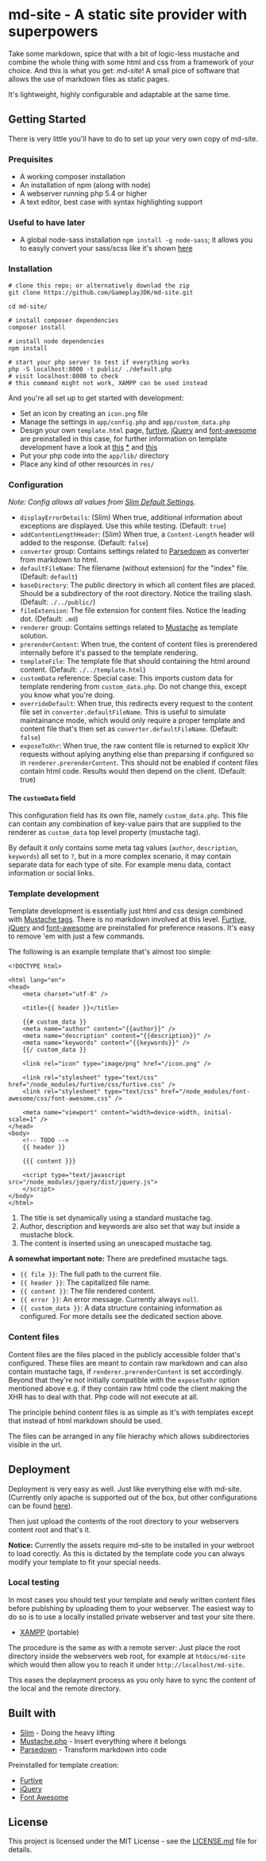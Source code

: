 
# md-site - A static site provider with superpowers

Take some markdown, spice that with a bit of logic-less mustache and combine the
whole thing with some html and css from a framework of your choice. And this is
what you get: *md-site*! A small pice of software that allows the use of
markdown files as static pages.

It's lightweight, highly configurable and adaptable at the same time.

## Getting Started

There is very little you'll have to do to set up your very own copy of md-site.

### Prequisites

 * A working composer installation
 * An installation of npm (along with node)
 * A webserver running php 5.4 or higher
 * A text editor, best case with syntax highlighting support

### Useful to have later

 * A global node-sass installation
   `npm install -g node-sass`; it allows you to easyly convert your sass/scss
   like it's shown [here](http://stackoverflow.com/a/31448585/2557685)

### Installation

```
# clone this repo; or alternatively downlad the zip
git clone https://github.com/GameplayJDK/md-site.git

cd md-site/

# install composer dependencies
composer install

# install node dependencies
npm install

# start your php server to test if everything works
php -S localhost:8000 -t public/ ./default.php
# visit localhost:8000 to check
# this command might not work, XAMPP can be used instead
```

And you're all set up to get started with development:
 * Set an icon by creating an `icon.png` file
 * Manage the settings in `app/config.php` and `app/custom_data.php`
 * Design your own `template.html` page, [furtive](http://furtive.co/),
   [jQuery](https://github.com/jquery/jquery) and
   [font-awesome](http://fontawesome.io/icons/) are preinstalled in this case,
   for further information on template development have a look at
   [this](https://github.com/bobthecow/mustache.php/wiki/Mustache-Tags)
   [\*](https://mustache.github.io/mustache.5.html) and
   [this](https://github.com/adam-p/markdown-here/wiki/Markdown-Cheatsheet)
 * Put your php code into the `app/lib/` directory
 * Place any kind of other resources in `res/`

### Configuration

*Note: Config allows all values from [Slim Default Settings](https://www.slimframework.com/docs/objects/application.html#slim-default-settings)*.

 * `displayErrorDetails`: (Slim)
   When true, additional information about exceptions are displayed. Use this
   while testing.
   (Default: `true`)
 * `addContentLengthHeader`: (Slim)
   When true, a `Content-Length` header will added to the response.
   (Default: `false`)
 * `converter` group:
   Contains settings related to [Parsedown](https://github.com/erusev/parsedown)
   as converter from markdown to html.
  * `defaultFileName`:
      The filename (without extension) for the "index" file.
      (Default: `default`)
  * `baseDirectory`:
      The public directory in which all content files are placed. Should be a
      subdirectory of the root directory. Notice the trailing slash.
      (Default: `./../public/`)
  * `fileExtension`:
      The file extension for content files. Notice the leading dot.
      (Default: `.md`)
 * `renderer` group:
   Contains settings related to
   [Mustache](https://github.com/bobthecow/mustache.php) as template solution.
  * `prerenderContent`:
      When true, the content of content files is prerendered internally before
      it's passed to the template rendering.
  * `templateFile`:
      The template file that should containing the html around content.
      (Default: `./../template.html`)
  * `customData` reference:
      Special case: This imports custom data for template rendering from
      `custom_data.php`. Do not change this, except you know what you're doing.
 * `overrideDefault`:
   When true, this redirects every request to the content file set in
   `converter.defaultFileName`. This is useful to simulate maintainance mode,
   which would only require a proper template and content file that's then set
   as `converter.defaultFileName`.
   (Default: `false`)
 * `exposeToXhr`:
   When true, the raw content file is returned to explicit Xhr requests without
   aplying anything else than preparsing if configured so in
   `renderer.prerenderContent`. This should not be enabled if content files
   contain html code. Results would then depend on the client.
   (Default: true)

#### The `customData` field

This configuration field has its own file, namely `custom_data.php`. This file
can contain any combination of key-value pairs that are supplied to the renderer
as `custom_data` top level property (mustache tag).

By default it only contains some meta tag values (`author`, `description`,
`keywords`) all set to `?`, but in a more complex scenario, it may contain
separate data for each type of site. For example menu data, contact information
or social links.

### Template development

Template development is essentially just html and css design combined with
[Mustache tags](https://mustache.github.io/mustache.5.html). There is no
markdown involved at this level. [Furtive](http://furtive.co/),
[jQuery](https://github.com/jquery/jquery) and
[font-awesome](http://fontawesome.io/icons/) are preinstalled for preference
reasons. It's easy to remove 'em with just a few commands.

The following is an example template that's almost too simple:

```
<!DOCTYPE html>

<html lang="en">
<head>
    <meta charset="utf-8" />

    <title>{{ header }}</title>

    {{# custom_data }}
    <meta name="author" content="{{author}}" />
    <meta name="description" content="{{description}}" />
    <meta name="keywords" content="{{keywords}}" />
    {{/ custom_data }}

    <link rel="icon" type="image/png" href="/icon.png" />

    <link rel="stylesheet" type="text/css" href="/node_modules/furtive/css/furtive.css" />
    <link rel="stylesheet" type="text/css" href="/node_modules/font-awesome/css/font-awesome.css" />

    <meta name="viewport" content="width=device-width, initial-scale=1" />
</head>
<body>
    <!-- TODO -->
    {{ header }}

    {{{ content }}}

    <script type="text/javascript src="/node_modules/jquery/dist/jquery.js">
    </script>
</body>
</html>
```

1. The title is set dynamically using a standard mustache tag.
2. Author, description and keywords are also set that way but inside a mustache
   block.
3. The content is inserted using an unescaped mustache tag.

**A somewhat important note:** There are predefined mustache tags.

 * `{{ file }}`: The full path to the current file.
 * `{{ header }}`: The capitalized file name.
 * `{{ content }}`: The file rendered content.
 * `{{ error }}`: An error message. Currently always `null`.
 * `{{ custom_data }}`: A data structure containing information as configured.
   For more details see the dedicated section above.

### Content files

Content files are the files placed in the publicly accessible folder that's
configured. These files are meant to contain raw markdown and can also contain
mustache tags, if `renderer.prerenderContent` is set accordingly. Beyond that
they're not initially compatible with the `exposeToXhr` option mentioned above
e.g. if they contain raw html code the client making the XHR has to deal with
that. Php code will not execute at all.

The principle behind content files is as simple as it's with templates except
that instead of html markdown should be used.

The files can be arranged in any file hierachy which allows subdirectories
visible in the url.

## Deployment

Deployment is very easy as well. Just like everything else with md-site.
(Currently only apache is supported out of the box, but other configurations can
be found [here](https://www.slimframework.com/docs/start/web-servers.html)).

Then just upload the contents of the root directory to your webservers content
root and that's it.

**Notice:** Currently the assets require md-site to be installed in your
webroot to load corectly. As this is dictated by the template code you can
always modify your template to fit your special needs.

### Local testing

In most cases you should test your template and newly written content files
before publshing by uploading them to your webserver. The easiest way to do so
is to use a locally installed private webserver and test your site there.

 * [XAMPP](https://www.apachefriends.org/download.html) (portable)

The procedure is the same as with a remote server: Just place the root directory
inside the webservers web root, for example at `htdocs/md-site` which would then
allow you to reach it under `http://localhost/md-site`.

This eases the deplayment process as you only have to sync the content of the
local and the remote directory.

## Built with

 * [Slim](https://github.com/slimphp/Slim) - Doing the heavy lifting
 * [Mustache.php](https://github.com/bobthecow/mustache.php) - Insert everything
   where it belongs
 * [Parsedown](https://github.com/erusev/parsedown) - Transform markdown into
   code

Preinstalled for template creation:

 * [Furtive](https://github.com/johnotander/furtive)
 * [jQuery](https://github.com/jquery/jquery)
 * [Font Awesome](https://github.com/FortAwesome/Font-Awesome)

## License

This project is licensed under the MIT License - see the
[LICENSE.md](https://github.com/GameplayJDK/md-site/blob/master/LICENSE.txt)
file for details.
